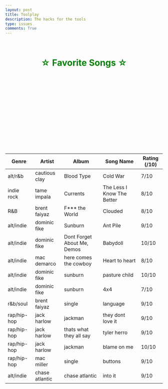 ```yaml
---
layout: post
title: Toolplay
description: The hacks for the tools
type: issues
comments: True
---
```

<!-- Head contains information to Support the Document -->
<head>
    <!-- load jQuery and DataTables output style and scripts -->
    <link rel="stylesheet" type="text/css" href="https://cdn.datatables.net/1.13.4/css/jquery.dataTables.min.css">
    <script type="text/javascript" language="javascript" src="https://code.jquery.com/jquery-3.6.0.min.js"></script>
    <script>var define = null;</script>
    <script type="text/javascript" language="javascript" src="https://cdn.datatables.net/1.13.4/js/jquery.dataTables.min.js"></script>
</head>

<h1 style="text-align:center; color:green; #4e804f;">☆ Favorite Songs ☆</h1>
<!-- Body contains the contents of the Document -->
<body>
    <table id="demo" class="table">
        <thead>
            <tr>
                <th>Genre</th>
                <th>Artist</th>
                <th>Album</th>
                <th>Song Name</th>
                <th>Rating (/10)</th>
            </tr>
        </thead>
        <tbody>
            <tr>
                <td>alt/r&b</td>
                <td>cautious clay</td>
                <td>Blood Type</td>
                <td>Cold War</td>
                <td>7/10</td>
            </tr>
            <tr>
                <td>indie rock</td>
                <td>tame impala</td>
                <td>Currents</td>
                <td>The Less I Know The Better</td>
                <td>8/10</td>
            </tr>
            <tr>
                <td>R&B</td>
                <td>brent faiyaz</td>
                <td>F*** the World</td>
                <td>Clouded</td>
                <td>8/10</td>
            </tr>
            <tr>
                <td>alt/indie</td>
                <td>dominic fike</td>
                <td>Sunburn</td>
                <td>Ant Pile</td>
                <td>9/10</td>
            </tr>
            <tr>
                <td>alt/indie</td>
                <td>dominic fike</td>
                <td>Dont Forget About Me, Demos</td>
                <td>Babydoll</td>
                <td>10/10</td>
            </tr>
            <tr>
                <td>alt/indie</td>
                <td>mac demarco</td>
                <td>here comes the cowboy</td>
                <td>Heart to heart</td>
                <td>8/10</td>
            </tr>
            <tr>
                <td>alt/indie</td>
                <td>dominic fike</td>
                <td>sunburn</td>
                <td>pasture child</td>
                <td>10/10</td>
            </tr>
            <tr>
                <td>alt/indie</td>
                <td>dominic fike</td>
                <td>sunburn</td>
                <td>4x4</td>
                <td>7/10</td>
            </tr>
            <tr>
                <td>r&b/soul</td>
                <td>brent faiyaz</td>
                <td>single</td>
                <td>language</td>
                <td>9/10</td>
            </tr>
            <tr>
                <td>rap/hip-hop</td>
                <td>jack harlow</td>
                <td>jackman</td>
                <td>they dont love it</td>
                <td>9/10</td>
            </tr>
            <tr>
                <td>rap/hip-hop</td>
                <td>jack harlow</td>
                <td>thats what they all say</td>
                <td>tyler herro</td>
                <td>9/10</td>
            </tr>
            <tr>
                <td>rap/hip-hop</td>
                <td>jack harlow</td>
                <td>jackman</td>
                <td>blame on me</td>
                <td>10/10</td>
            </tr>
            <tr>
                <td>rap/hip-hop</td>
                <td>mac miller</td>
                <td>single</td>
                <td>buttons</td>
                <td>9/10</td>
            </tr>
            <tr>
                <td>alt/indie</td>
                <td>chase atlantic</td>
                <td>chase atlantic</td>
                <td>into it</td>
                <td>9/10</td>
            </tr>
        </tbody>
    </table>
</body>

<!-- Script is used to embed executable code -->

<script>
    $("#demo").DataTable();
</script>